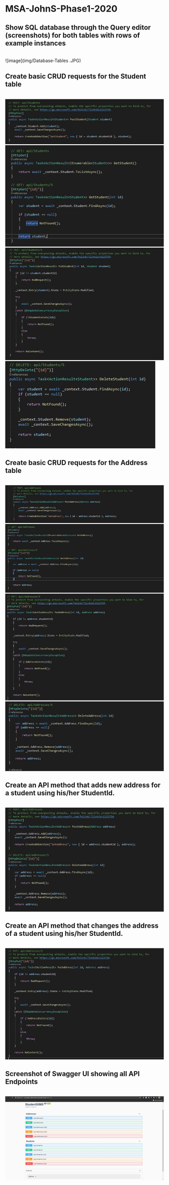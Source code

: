 # MSA-JohnS-Phase1-2020

## Show SQL database through the Query editor (screenshots) for both tables with rows of example instances
<br/>![image](img/Database-Tables .JPG)


## Create basic CRUD requests for the Student table
<br/>![image](img/Post-students.JPG)
<br/>![image](img/Get-students.JPG)
<br/>![image](img/Put-students.JPG)
<br/>![image](img/Delete-students.JPG)

## Create basic CRUD requests for the Address table
<br/>![image](img/Post-address.JPG)
<br/>![image](img/Get-address.JPG)
<br/>![image](img/Put-address.JPG)
<br/>![image](img/Delete-addressJPG.JPG)


## Create an API method that adds new address for a student using his/her StudentId.
<br/>![image](img/PostID.JPG)


## Create an API method that changes the address of a student using his/her StudentId.
<br/>![image](img/PutID.JPG)


## Screenshot of Swagger UI showing all API Endpoints
<br/>![image](img/SwaggerUI-API-Endpoints.JPG)
